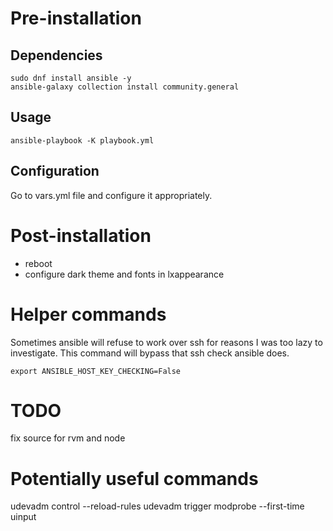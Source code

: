 # Pre-installation
## Dependencies
```
sudo dnf install ansible -y
ansible-galaxy collection install community.general
```
## Usage
```
ansible-playbook -K playbook.yml
```

## Configuration
Go to vars.yml file and configure it appropriately.

# Post-installation
- reboot
- configure dark theme and fonts in lxappearance

# Helper commands
Sometimes ansible will refuse to work over ssh for reasons I was too lazy to
investigate. This command will bypass that ssh check ansible does.
```
export ANSIBLE_HOST_KEY_CHECKING=False
```

# TODO
fix source for rvm and node

# Potentially useful commands
udevadm control --reload-rules
udevadm trigger
modprobe --first-time uinput
